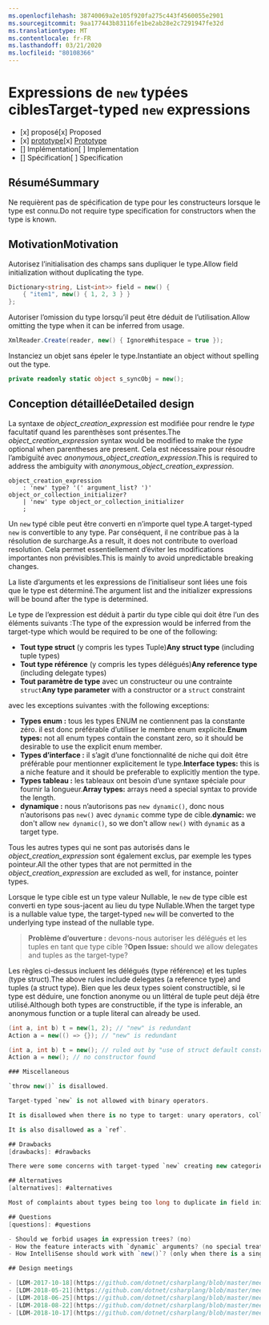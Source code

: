 ```yaml
---
ms.openlocfilehash: 38740069a2e105f920fa275c443f4560055e2901
ms.sourcegitcommit: 9aa177443b83116fe1be2ab28e2c7291947fe32d
ms.translationtype: MT
ms.contentlocale: fr-FR
ms.lasthandoff: 03/21/2020
ms.locfileid: "80108366"
---
```


# <a name="target-typed-new-expressions"></a><span data-ttu-id="c3baf-101">Expressions de `new` typées cibles</span><span class="sxs-lookup"><span data-stu-id="c3baf-101">Target-typed `new` expressions</span></span>

* <span data-ttu-id="c3baf-102">[x] proposé</span><span class="sxs-lookup"><span data-stu-id="c3baf-102">[x] Proposed</span></span>
* <span data-ttu-id="c3baf-103">[x] [prototype](https://github.com/alrz/roslyn/tree/features/target-typed-new)</span><span class="sxs-lookup"><span data-stu-id="c3baf-103">[x] [Prototype](https://github.com/alrz/roslyn/tree/features/target-typed-new)</span></span>
* <span data-ttu-id="c3baf-104">[] Implémentation</span><span class="sxs-lookup"><span data-stu-id="c3baf-104">[ ] Implementation</span></span>
* <span data-ttu-id="c3baf-105">[] Spécification</span><span class="sxs-lookup"><span data-stu-id="c3baf-105">[ ] Specification</span></span>

## <a name="summary"></a><span data-ttu-id="c3baf-106">Résumé</span><span class="sxs-lookup"><span data-stu-id="c3baf-106">Summary</span></span>
[summary]: #summary

<span data-ttu-id="c3baf-107">Ne requièrent pas de spécification de type pour les constructeurs lorsque le type est connu.</span><span class="sxs-lookup"><span data-stu-id="c3baf-107">Do not require type specification for constructors when the type is known.</span></span> 

## <a name="motivation"></a><span data-ttu-id="c3baf-108">Motivation</span><span class="sxs-lookup"><span data-stu-id="c3baf-108">Motivation</span></span>
[motivation]: #motivation

<span data-ttu-id="c3baf-109">Autorisez l’initialisation des champs sans dupliquer le type.</span><span class="sxs-lookup"><span data-stu-id="c3baf-109">Allow field initialization without duplicating the type.</span></span>
```cs
Dictionary<string, List<int>> field = new() {
    { "item1", new() { 1, 2, 3 } }
};
```

<span data-ttu-id="c3baf-110">Autoriser l’omission du type lorsqu’il peut être déduit de l’utilisation.</span><span class="sxs-lookup"><span data-stu-id="c3baf-110">Allow omitting the type when it can be inferred from usage.</span></span>
```cs
XmlReader.Create(reader, new() { IgnoreWhitespace = true });
```

<span data-ttu-id="c3baf-111">Instanciez un objet sans épeler le type.</span><span class="sxs-lookup"><span data-stu-id="c3baf-111">Instantiate an object without spelling out the type.</span></span>
```cs
private readonly static object s_syncObj = new();
```

## <a name="detailed-design"></a><span data-ttu-id="c3baf-112">Conception détaillée</span><span class="sxs-lookup"><span data-stu-id="c3baf-112">Detailed design</span></span>
[design]: #detailed-design

<span data-ttu-id="c3baf-113">La syntaxe de *object_creation_expression* est modifiée pour rendre le *type* facultatif quand les parenthèses sont présentes.</span><span class="sxs-lookup"><span data-stu-id="c3baf-113">The *object_creation_expression* syntax would be modified to make the *type* optional when parentheses are present.</span></span> <span data-ttu-id="c3baf-114">Cela est nécessaire pour résoudre l’ambiguïté avec *anonymous_object_creation_expression*.</span><span class="sxs-lookup"><span data-stu-id="c3baf-114">This is required to address the ambiguity with *anonymous_object_creation_expression*.</span></span>
```antlr
object_creation_expression
    : 'new' type? '(' argument_list? ')' object_or_collection_initializer?
    | 'new' type object_or_collection_initializer
    ;
```

<span data-ttu-id="c3baf-115">Un `new` typé cible peut être converti en n’importe quel type.</span><span class="sxs-lookup"><span data-stu-id="c3baf-115">A target-typed `new` is convertible to any type.</span></span> <span data-ttu-id="c3baf-116">Par conséquent, il ne contribue pas à la résolution de surcharge.</span><span class="sxs-lookup"><span data-stu-id="c3baf-116">As a result, it does not contribute to overload resolution.</span></span> <span data-ttu-id="c3baf-117">Cela permet essentiellement d’éviter les modifications importantes non prévisibles.</span><span class="sxs-lookup"><span data-stu-id="c3baf-117">This is mainly to avoid unpredictable breaking changes.</span></span>

<span data-ttu-id="c3baf-118">La liste d’arguments et les expressions de l’initialiseur sont liées une fois que le type est déterminé.</span><span class="sxs-lookup"><span data-stu-id="c3baf-118">The argument list and the initializer expressions will be bound after the type is determined.</span></span>

<span data-ttu-id="c3baf-119">Le type de l’expression est déduit à partir du type cible qui doit être l’un des éléments suivants :</span><span class="sxs-lookup"><span data-stu-id="c3baf-119">The type of the expression would be inferred from the target-type which would be required to be one of the following:</span></span>

- <span data-ttu-id="c3baf-120">**Tout type struct** (y compris les types Tuple)</span><span class="sxs-lookup"><span data-stu-id="c3baf-120">**Any struct type** (including tuple types)</span></span>
- <span data-ttu-id="c3baf-121">**Tout type référence** (y compris les types délégués)</span><span class="sxs-lookup"><span data-stu-id="c3baf-121">**Any reference type** (including delegate types)</span></span>
- <span data-ttu-id="c3baf-122">**Tout paramètre de type** avec un constructeur ou une contrainte `struct`</span><span class="sxs-lookup"><span data-stu-id="c3baf-122">**Any type parameter** with a constructor or a `struct` constraint</span></span>

<span data-ttu-id="c3baf-123">avec les exceptions suivantes :</span><span class="sxs-lookup"><span data-stu-id="c3baf-123">with the following exceptions:</span></span>

- <span data-ttu-id="c3baf-124">**Types enum :** tous les types ENUM ne contiennent pas la constante zéro. il est donc préférable d’utiliser le membre enum explicite.</span><span class="sxs-lookup"><span data-stu-id="c3baf-124">**Enum types:** not all enum types contain the constant zero, so it should be desirable to use the explicit enum member.</span></span>
- <span data-ttu-id="c3baf-125">**Types d’interface :** il s’agit d’une fonctionnalité de niche qui doit être préférable pour mentionner explicitement le type.</span><span class="sxs-lookup"><span data-stu-id="c3baf-125">**Interface types:** this is a niche feature and it should be preferable to explicitly mention the type.</span></span>
- <span data-ttu-id="c3baf-126">**Types tableau :** les tableaux ont besoin d’une syntaxe spéciale pour fournir la longueur.</span><span class="sxs-lookup"><span data-stu-id="c3baf-126">**Array types:** arrays need a special syntax to provide the length.</span></span>
- <span data-ttu-id="c3baf-127">**dynamique :** nous n’autorisons pas `new dynamic()`, donc nous n’autorisons pas `new()` avec `dynamic` comme type de cible.</span><span class="sxs-lookup"><span data-stu-id="c3baf-127">**dynamic:** we don't allow `new dynamic()`, so we don't allow `new()` with `dynamic` as a target type.</span></span>

<span data-ttu-id="c3baf-128">Tous les autres types qui ne sont pas autorisés dans le *object_creation_expression* sont également exclus, par exemple les types pointeur.</span><span class="sxs-lookup"><span data-stu-id="c3baf-128">All the other types that are not permitted in the *object_creation_expression* are excluded as well, for instance, pointer types.</span></span>

<span data-ttu-id="c3baf-129">Lorsque le type cible est un type valeur Nullable, le `new` de type cible est converti en type sous-jacent au lieu du type Nullable.</span><span class="sxs-lookup"><span data-stu-id="c3baf-129">When the target type is a nullable value type, the target-typed `new` will be converted to the underlying type instead of the nullable type.</span></span>

> <span data-ttu-id="c3baf-130">**Problème d’ouverture :** devons-nous autoriser les délégués et les tuples en tant que type cible ?</span><span class="sxs-lookup"><span data-stu-id="c3baf-130">**Open Issue:** should we allow delegates and tuples as the target-type?</span></span>

<span data-ttu-id="c3baf-131">Les règles ci-dessus incluent les délégués (type référence) et les tuples (type struct).</span><span class="sxs-lookup"><span data-stu-id="c3baf-131">The above rules include delegates (a reference type) and tuples (a struct type).</span></span> <span data-ttu-id="c3baf-132">Bien que les deux types soient constructible, si le type est déduire, une fonction anonyme ou un littéral de tuple peut déjà être utilisé.</span><span class="sxs-lookup"><span data-stu-id="c3baf-132">Although both types are constructible, if the type is inferable, an anonymous function or a tuple literal can already be used.</span></span>
```cs
(int a, int b) t = new(1, 2); // "new" is redundant
Action a = new(() => {}); // "new" is redundant

(int a, int b) t = new(); // ruled out by "use of struct default constructor"
Action a = new(); // no constructor found

### Miscellaneous

`throw new()` is disallowed.

Target-typed `new` is not allowed with binary operators.

It is disallowed when there is no type to target: unary operators, collection of a `foreach`, in a `using`, in a deconstruction, in an `await` expression, as an anonymous type property (`new { Prop = new() }`), in a `lock` statement, in a `sizeof`, in a `fixed` statement, in a member access (`new().field`), in a dynamically dispatched operation (`someDynamic.Method(new())`), in a LINQ query, as the operand of the `is` operator, as the left operand of the `??` operator,  ...

It is also disallowed as a `ref`.

## Drawbacks
[drawbacks]: #drawbacks

There were some concerns with target-typed `new` creating new categories of breaking changes, but we already have that with `null` and `default`, and that has not been a significant problem.

## Alternatives
[alternatives]: #alternatives

Most of complaints about types being too long to duplicate in field initialization is about *type arguments* not the type itself, we could infer only type arguments like `new Dictionary(...)` (or similar) and infer type arguments locally from arguments or the collection initializer.

## Questions
[questions]: #questions

- Should we forbid usages in expression trees? (no)
- How the feature interacts with `dynamic` arguments? (no special treatment)
- How IntelliSense should work with `new()`? (only when there is a single target-type)

## Design meetings

- [LDM-2017-10-18](https://github.com/dotnet/csharplang/blob/master/meetings/2017/LDM-2017-10-18.md#100)
- [LDM-2018-05-21](https://github.com/dotnet/csharplang/blob/master/meetings/2018/LDM-2018-05-21.md)
- [LDM-2018-06-25](https://github.com/dotnet/csharplang/blob/master/meetings/2018/LDM-2018-06-25.md)
- [LDM-2018-08-22](https://github.com/dotnet/csharplang/blob/master/meetings/2018/LDM-2018-08-22.md#target-typed-new)
- [LDM-2018-10-17](https://github.com/dotnet/csharplang/blob/master/meetings/2018/LDM-2018-10-17.md)
